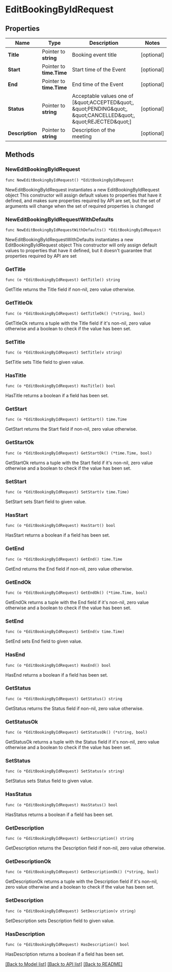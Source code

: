 # EditBookingByIdRequest

## Properties

Name | Type | Description | Notes
------------ | ------------- | ------------- | -------------
**Title** | Pointer to **string** | Booking event title | [optional] 
**Start** | Pointer to **time.Time** | Start time of the Event | [optional] 
**End** | Pointer to **time.Time** | End time of the Event | [optional] 
**Status** | Pointer to **string** | Acceptable values one of [\&quot;ACCEPTED\&quot;, \&quot;PENDING\&quot;, \&quot;CANCELLED\&quot;, \&quot;REJECTED\&quot;] | [optional] 
**Description** | Pointer to **string** | Description of the meeting | [optional] 

## Methods

### NewEditBookingByIdRequest

`func NewEditBookingByIdRequest() *EditBookingByIdRequest`

NewEditBookingByIdRequest instantiates a new EditBookingByIdRequest object
This constructor will assign default values to properties that have it defined,
and makes sure properties required by API are set, but the set of arguments
will change when the set of required properties is changed

### NewEditBookingByIdRequestWithDefaults

`func NewEditBookingByIdRequestWithDefaults() *EditBookingByIdRequest`

NewEditBookingByIdRequestWithDefaults instantiates a new EditBookingByIdRequest object
This constructor will only assign default values to properties that have it defined,
but it doesn't guarantee that properties required by API are set

### GetTitle

`func (o *EditBookingByIdRequest) GetTitle() string`

GetTitle returns the Title field if non-nil, zero value otherwise.

### GetTitleOk

`func (o *EditBookingByIdRequest) GetTitleOk() (*string, bool)`

GetTitleOk returns a tuple with the Title field if it's non-nil, zero value otherwise
and a boolean to check if the value has been set.

### SetTitle

`func (o *EditBookingByIdRequest) SetTitle(v string)`

SetTitle sets Title field to given value.

### HasTitle

`func (o *EditBookingByIdRequest) HasTitle() bool`

HasTitle returns a boolean if a field has been set.

### GetStart

`func (o *EditBookingByIdRequest) GetStart() time.Time`

GetStart returns the Start field if non-nil, zero value otherwise.

### GetStartOk

`func (o *EditBookingByIdRequest) GetStartOk() (*time.Time, bool)`

GetStartOk returns a tuple with the Start field if it's non-nil, zero value otherwise
and a boolean to check if the value has been set.

### SetStart

`func (o *EditBookingByIdRequest) SetStart(v time.Time)`

SetStart sets Start field to given value.

### HasStart

`func (o *EditBookingByIdRequest) HasStart() bool`

HasStart returns a boolean if a field has been set.

### GetEnd

`func (o *EditBookingByIdRequest) GetEnd() time.Time`

GetEnd returns the End field if non-nil, zero value otherwise.

### GetEndOk

`func (o *EditBookingByIdRequest) GetEndOk() (*time.Time, bool)`

GetEndOk returns a tuple with the End field if it's non-nil, zero value otherwise
and a boolean to check if the value has been set.

### SetEnd

`func (o *EditBookingByIdRequest) SetEnd(v time.Time)`

SetEnd sets End field to given value.

### HasEnd

`func (o *EditBookingByIdRequest) HasEnd() bool`

HasEnd returns a boolean if a field has been set.

### GetStatus

`func (o *EditBookingByIdRequest) GetStatus() string`

GetStatus returns the Status field if non-nil, zero value otherwise.

### GetStatusOk

`func (o *EditBookingByIdRequest) GetStatusOk() (*string, bool)`

GetStatusOk returns a tuple with the Status field if it's non-nil, zero value otherwise
and a boolean to check if the value has been set.

### SetStatus

`func (o *EditBookingByIdRequest) SetStatus(v string)`

SetStatus sets Status field to given value.

### HasStatus

`func (o *EditBookingByIdRequest) HasStatus() bool`

HasStatus returns a boolean if a field has been set.

### GetDescription

`func (o *EditBookingByIdRequest) GetDescription() string`

GetDescription returns the Description field if non-nil, zero value otherwise.

### GetDescriptionOk

`func (o *EditBookingByIdRequest) GetDescriptionOk() (*string, bool)`

GetDescriptionOk returns a tuple with the Description field if it's non-nil, zero value otherwise
and a boolean to check if the value has been set.

### SetDescription

`func (o *EditBookingByIdRequest) SetDescription(v string)`

SetDescription sets Description field to given value.

### HasDescription

`func (o *EditBookingByIdRequest) HasDescription() bool`

HasDescription returns a boolean if a field has been set.


[[Back to Model list]](../README.md#documentation-for-models) [[Back to API list]](../README.md#documentation-for-api-endpoints) [[Back to README]](../README.md)


